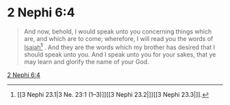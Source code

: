 # 2 Nephi 6:4

> And now, behold, I would speak unto you concerning things which are, and which are to come; wherefore, I will read you the words of <u>Isaiah</u>[^a] . And they are the words which my brother has desired that I should speak unto you. And I speak unto you for your sakes, that ye may learn and glorify the name of your God.

[2 Nephi 6:4](https://www.churchofjesuschrist.org/study/scriptures/bofm/2-ne/6?lang=eng&id=p4#p4)


[^a]: [[3 Nephi 23.1|3 Ne. 23:1 (1–3)]][[3 Nephi 23.2|]][[3 Nephi 23.3|]].  
